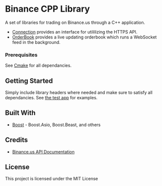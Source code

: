 # Binance CPP Library

A set of libraries for trading on Binance.us through a C++ application.

* [Connection](https://github.com/Beavergus/Binance-Trading-Platform/tree/master/Connection) provides an interface for utililizing the HTTPS API.
* [OrderBook](https://github.com/Beavergus/Binance-Trading-Platform/tree/master/OrderBook) provides a live updating orderbook which runs a WebSocket feed in the background.

### Prerequisites

See [Cmake](https://github.com/Beavergus/Binance-Trading-Platform/blob/master/CMakeLists.txt) for all dependancies.

## Getting Started

Simply include library headers where needed and make sure to satisfy all dependancies.
See [the test app](https://github.com/Beavergus/Binance-Trading-Platform/blob/master/TestApp/main.cpp) for examples.

## Built With

* [Boost](https://www.boost.org/) - Boost.Asio, Boost.Beast, and others

## Credits

* [Binance.us API Documentation](https://github.com/binance-us/binance-official-api-docs)

## License

This project is licensed under the MIT License
